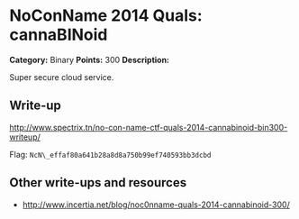 # NoConName 2014 Quals: cannaBINoid

**Category:** Binary
**Points:** 300
**Description:**

Super secure cloud service.

## Write-up

<http://www.spectrix.tn/no-con-name-ctf-quals-2014-cannabinoid-bin300-writeup/>

Flag: `NcN\_effaf80a641b28a8d8a750b99ef740593bb3dcbd`

## Other write-ups and resources

* <http://www.incertia.net/blog/noc0nname-quals-2014-cannabinoid-300/>
